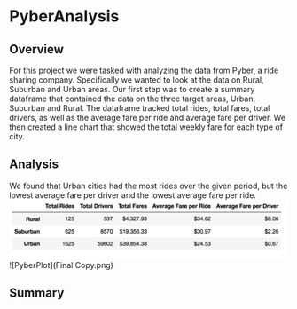 # PyberAnalysis
## Overview
For this project we were tasked with analyzing the data from Pyber, a ride sharing company. Specifically we wanted to look at the data on Rural, Suburban and Urban areas. Our first step was to create a summary dataframe that contained the data on the three target areas, Urban, Suburban and Rural. The dataframe tracked total rides, total fares, total drivers, as well as the average fare per ride and average fare per driver. We then created a line chart that showed the total weekly fare for each type of city. 
## Analysis
We found that Urban cities had the most rides over the given period, but the lowest average fare per driver and the lowest average fare per ride.
![PyberDataFrame](Pyber_DataFrame.png)
![PyberPlot](Final Copy.png)
## Summary

